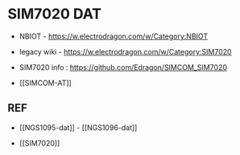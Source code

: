
# SIM7020 DAT

- NBIOT - https://w.electrodragon.com/w/Category:NBIOT
- legacy wiki - https://w.electrodragon.com/w/Category:SIM7020


- SIM7020 info : https://github.com/Edragon/SIMCOM_SIM7020
- [[SIMCOM-AT]]


## REF

- [[NGS1095-dat]] - [[NGS1096-dat]]

- [[SIM7020]]